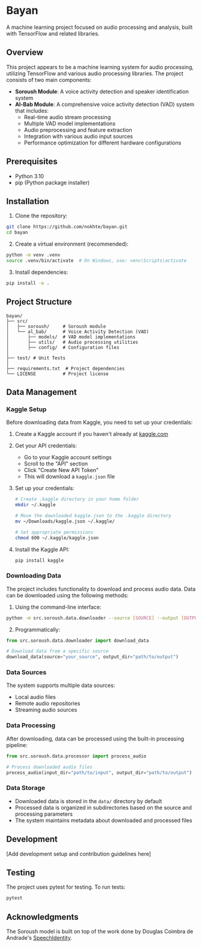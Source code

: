 # Bayan

A machine learning project focused on audio processing and analysis, built with TensorFlow and related libraries.

## Overview

This project appears to be a machine learning system for audio processing, utilizing TensorFlow and various audio processing libraries. The project consists of two main components:

- **Soroush Module**: A voice activity detection and speaker identification system
- **Al-Bab Module**: A comprehensive voice activity detection (VAD) system that includes:
  - Real-time audio stream processing
  - Multiple VAD model implementations
  - Audio preprocessing and feature extraction
  - Integration with various audio input sources
  - Performance optimization for different hardware configurations

## Prerequisites

- Python 3.10
- pip (Python package installer)

## Installation

1. Clone the repository:
```bash
git clone https://github.com/nokhte/bayan.git
cd bayan
```

2. Create a virtual environment (recommended):
```bash
python -m venv .venv
source .venv/bin/activate  # On Windows, use: venv\Scripts\activate
```

3. Install dependencies:
```bash
pip install -e .
```

## Project Structure

```
bayan/
├── src/
│   ├── soroush/     # Soroush module
│   └── al_bab/      # Voice Activity Detection (VAD) 
│       ├── models/  # VAD model implementations
│       ├── utils/   # Audio processing utilities
│       ├── config/  # Configuration files
│
├── test/ # Unit Tests
│
├── requirements.txt  # Project dependencies
└── LICENSE          # Project license
```

## Data Management

### Kaggle Setup

Before downloading data from Kaggle, you need to set up your credentials:

1. Create a Kaggle account if you haven't already at [kaggle.com](https://www.kaggle.com)

2. Get your API credentials:
   - Go to your Kaggle account settings
   - Scroll to the "API" section
   - Click "Create New API Token"
   - This will download a `kaggle.json` file

3. Set up your credentials:
   ```bash
   # Create .kaggle directory in your home folder
   mkdir ~/.kaggle
   
   # Move the downloaded kaggle.json to the .kaggle directory
   mv ~/Downloads/kaggle.json ~/.kaggle/
   
   # Set appropriate permissions
   chmod 600 ~/.kaggle/kaggle.json
   ```

4. Install the Kaggle API:
   ```bash
   pip install kaggle
   ```

### Downloading Data

The project includes functionality to download and process audio data. Data can be downloaded using the following methods:

1. Using the command-line interface:
```bash
python -m src.soroush.data.downloader --source [SOURCE] --output [OUTPUT_DIR]
```

2. Programmatically:
```python
from src.soroush.data.downloader import download_data

# Download data from a specific source
download_data(source="your_source", output_dir="path/to/output")
```

### Data Sources

The system supports multiple data sources:
- Local audio files
- Remote audio repositories
- Streaming audio sources

### Data Processing

After downloading, data can be processed using the built-in processing pipeline:
```python
from src.soroush.data.processor import process_audio

# Process downloaded audio files
process_audio(input_dir="path/to/input", output_dir="path/to/output")
```

### Data Storage

- Downloaded data is stored in the `data/` directory by default
- Processed data is organized in subdirectories based on the source and processing parameters
- The system maintains metadata about downloaded and processed files

## Development

[Add development setup and contribution guidelines here]

## Testing

The project uses pytest for testing. To run tests:

```bash
pytest
```

## Acknowledgments

The Soroush model is built on top of the work done by Douglas Coimbra de Andrade's [SpeechIdentity](https://github.com/douglas125/SpeechIdentity).